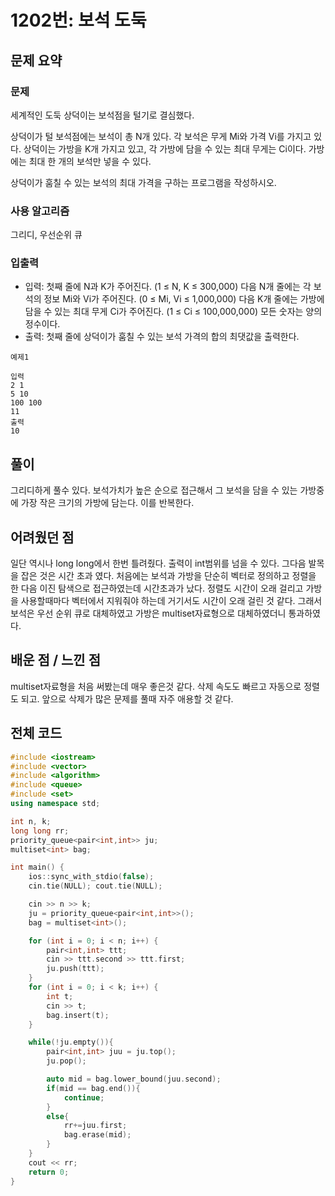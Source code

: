 # 1202번: 보석 도둑

## 문제 요약
### 문제
세계적인 도둑 상덕이는 보석점을 털기로 결심했다.

상덕이가 털 보석점에는 보석이 총 N개 있다. 각 보석은 무게 Mi와 가격 Vi를 가지고 있다. 상덕이는 가방을 K개 가지고 있고, 각 가방에 담을 수 있는 최대 무게는 Ci이다. 가방에는 최대 한 개의 보석만 넣을 수 있다.

상덕이가 훔칠 수 있는 보석의 최대 가격을 구하는 프로그램을 작성하시오.

### 사용 알고리즘
그리디, 우선순위 큐

### 입출력
- 입력: 첫째 줄에 N과 K가 주어진다. (1 ≤ N, K ≤ 300,000)
다음 N개 줄에는 각 보석의 정보 Mi와 Vi가 주어진다. (0 ≤ Mi, Vi ≤ 1,000,000)
다음 K개 줄에는 가방에 담을 수 있는 최대 무게 Ci가 주어진다. (1 ≤ Ci ≤ 100,000,000)
모든 숫자는 양의 정수이다.
- 출력: 첫째 줄에 상덕이가 훔칠 수 있는 보석 가격의 합의 최댓값을 출력한다.
```
예제1

입력
2 1
5 10
100 100
11
출력
10
```
## 풀이
그리디하게 풀수 있다. 보석가치가 높은 순으로 접근해서 그 보석을 담을 수 있는 가방중에 가장 작은 크기의 가방에 담는다. 이를 반복한다.

## 어려웠던 점
일단 역시나 long long에서 한번 틀려줬다. 출력이 int범위를 넘을 수 있다. 그다음 발목을 잡은 것은 시간 초과 였다. 처음에는 보석과 가방을 단순히 벡터로 정의하고 정렬을 한 다음 이진 탐색으로 접근하였는데 시간초과가 났다. 정렬도 시간이 오래 걸리고 가방을 사용할때마다 벡터에서 지워줘야 하는데 거기서도 시간이 오래 걸린 것 같다. 그래서 보석은 우선 순위 큐로 대체하였고 가방은 multiset자료형으로 대체하였더니 통과하였다.

## 배운 점 / 느낀 점
multiset자료형을 처음 써봤는데 매우 좋은것 같다. 삭제 속도도 빠르고 자동으로 정렬도 되고. 앞으로 삭제가 많은 문제를 풀때 자주 애용할 것 같다. 

## 전체 코드
```cpp
#include <iostream>
#include <vector>
#include <algorithm>
#include <queue>
#include <set>
using namespace std;

int n, k;
long long rr;
priority_queue<pair<int,int>> ju;
multiset<int> bag;

int main() {
    ios::sync_with_stdio(false);
    cin.tie(NULL); cout.tie(NULL);

    cin >> n >> k;
    ju = priority_queue<pair<int,int>>();
    bag = multiset<int>();

    for (int i = 0; i < n; i++) {
        pair<int,int> ttt;
        cin >> ttt.second >> ttt.first;
        ju.push(ttt);
    }
    for (int i = 0; i < k; i++) {
        int t;
        cin >> t;
        bag.insert(t);
    }

    while(!ju.empty()){
        pair<int,int> juu = ju.top();
        ju.pop();

        auto mid = bag.lower_bound(juu.second);
        if(mid == bag.end()){
            continue;
        }
        else{
            rr+=juu.first;
            bag.erase(mid);
        }
    }
    cout << rr;
    return 0;
}
```
